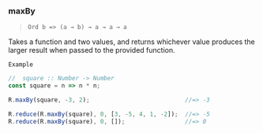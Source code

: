 ### maxBy

> ```Ord b => (a → b) → a → a → a```

Takes a function and two values, and returns whichever value produces the larger result when passed to the provided function.

`Example`

```js
//  square :: Number -> Number
const square = n => n * n;

R.maxBy(square, -3, 2);                           //=> -3

R.reduce(R.maxBy(square), 0, [3, -5, 4, 1, -2]);  //=> -5
R.reduce(R.maxBy(square), 0, []);                 //=> 0
```